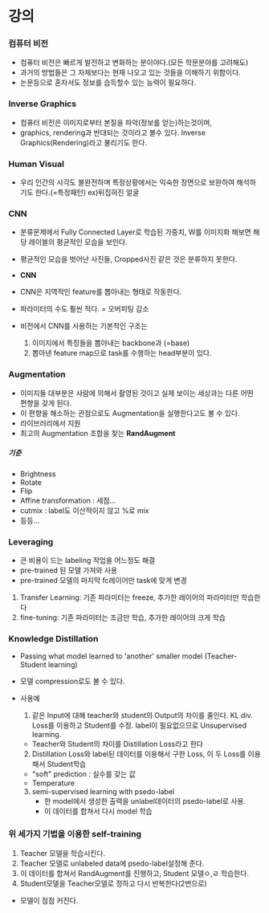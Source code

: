 # 강의

### 컴퓨터 비전
* 컴퓨터 비전은 빠르게 발전하고 변화하는 분이야다.(모든 학문분야를 고려해도)
* 과거의 방법들은 그 자체보다는 현재 나오고 있는 것들을 이해하기 위함이다.
* 논문등으로 혼자서도 정보를 습득할수 있는 능력이 필요하다.

### Inverse Graphics
* 컴퓨터 비전은 이미지로부터 본질을 파악(정보를 얻는)하는것이며,
* graphics, rendering과 반대되는 것이라고 볼수 있다. Inverse Graphics(Rendering)라고 불리기도 한다.

### Human Visual
* 우리 인간의 시각도 불완전하며 특정상황에서는 익숙한 장면으로 보완하여 해석하기도 한다.(=특정패턴) ex)뒤집혀진 얼굴

### CNN
* 분류문제에서 Fully Connected Layer로 학습된 가중치, W를 이미지화 해보면 해당 레이블의 평균적인 모습을 보인다.
* 평균적인 모습을 벗어난 사진들, Cropped사진 같은 것은 분류하지 못한다.

* **CNN**
* CNN은 지역적인 feature를 뽑아내는 형태로 작동한다.
* 파라미터의 수도 훨씬 적다. = 오버피팅 감소
* 비전에서 CNN를 사용하는 기본적인 구조는
    1. 이미지에서 특징들을 뽑아내는 backbone과 (=base)
    2. 뽑아낸 feature map으로 task를 수행하는 head부분이 있다.

### Augmentation

* 이미지들 대부분은 사람에 의해서 촬영된 것이고 실제 보이는 세상과는 다른 어떤 편향을 갖게 된다.
* 이 편향을 해소하는 관점으로도 Augmentation을 실행한다고도 볼 수 있다.
* 라이브러리에서 지원
* 최고의 Augmentation 조합을 찾는 **RandAugment**

##### 기준
* Brightness
* Rotate
* Flip
* Affine transformation : 세점...
* cutmix : label도 이산적이지 않고 %로 mix
* 등등...

### Leveraging
* 큰 비용이 드는 labeling 작업을 어느정도 해결
* pre-trained 된 모델 가져와 사용
* pre-trained 모델의 마지막 fc레이어만 task에 맞게 변경
   
1. Transfer Learning: 기존 파라미터는 freeze, 추가한 레이어의 파라미터만 학습한다
2. fine-tuning: 기존 파라미터는 조금만 학습, 추가한 레이어의 크게 학습

### Knowledge Distillation
* Passing what model learned to 'another' smaller model (Teacher-Student learning)
* 모델 compression로도 볼 수 있다.
* 사용예
    1. 같은 Input에 대해 teacher와 student의 Output의 차이를 줄인다. KL div. Loss를 이용하고 Student를 수정. label이 필요없으므로 Unsupervised learning.   
    * Teacher와 Student의 차이를 Distillation Loss라고 한다
    2. Distillation Loss와 label된 데이터를 이용해서 구한 Loss, 이 두 Loss를 이용해서 Student학습
    * "soft" prediction : 실수를 갖는 값
    * Temperature

    3. semi-supervised learning with psedo-label
        * 한 model에서 생성한 출력을 unlabel데이터의 psedo-label로 사용.
        * 이 데이터를 합쳐서 다시 model 학습
    
### 위 세가지 기법을 이용한 self-training
1. Teacher 모델을 학습시킨다.
2. Teacher 모델로 unlabeled data에 psedo-label설정해 준다.
3. 이 데이터를 합쳐서 RandAugment를 진행하고, Student 모델ㅇ,ㄹ 학습한다.
4. Student모델을 Teacher모델로 정하고 다시 반복한다(2번으로)
* 모델이 점점 커진다.

        

